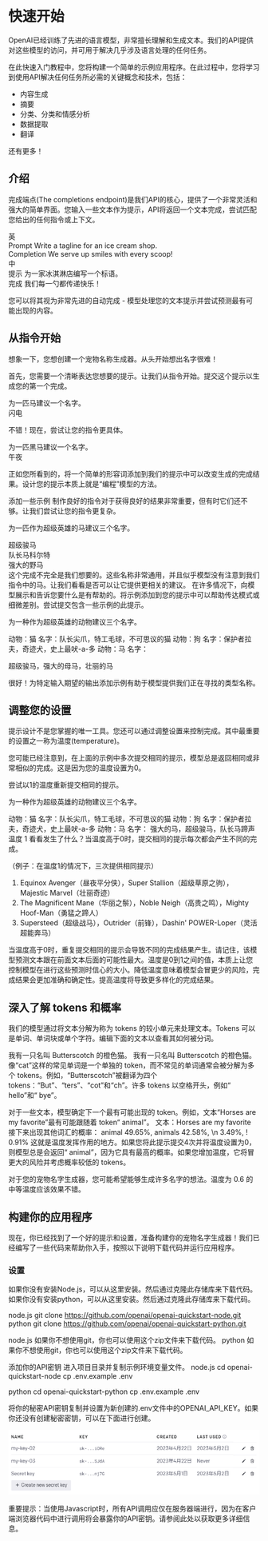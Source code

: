 # 快速开始
OpenAI已经训练了先进的语言模型，非常擅长理解和生成文本。我们的API提供对这些模型的访问，并可用于解决几乎涉及语言处理的任何任务。

在此快速入门教程中，您将构建一个简单的示例应用程序。在此过程中，您将学习到使用API解决任何任务所必需的关键概念和技术，包括：

- 内容生成
- 摘要
- 分类、分类和情感分析
- 数据提取
- 翻译

还有更多！

## 介绍
完成端点(The completions endpoint)是我们API的核心，提供了一个非常灵活和强大的简单界面。您输入一些文本作为提示，API将返回一个文本完成，尝试匹配您给出的任何指令或上下文。

英  
Prompt Write a tagline for an ice cream shop.  
Completion We serve up smiles with every scoop!  
中   
提示 为一家冰淇淋店编写一个标语。  
完成 我们每一勺都传递快乐！  

您可以将其视为非常先进的自动完成 - 模型处理您的文本提示并尝试预测最有可能出现的内容。

## 从指令开始
想象一下，您想创建一个宠物名称生成器。从头开始想出名字很难！

首先，您需要一个清晰表达您想要的提示。让我们从指令开始。提交这个提示以生成您的第一个完成。

为一匹马建议一个名字。  
闪电  

不错！现在，尝试让您的指令更具体。  

为一匹黑马建议一个名字。  
午夜  

正如您所看到的，将一个简单的形容词添加到我们的提示中可以改变生成的完成结果。设计您的提示本质上就是“编程”模型的方法。  

添加一些示例
制作良好的指令对于获得良好的结果非常重要，但有时它们还不够。让我们尝试让您的指令更复杂。  

为一匹作为超级英雄的马建议三个名字。

超级骏马  
队长马科尔特  
强大的野马  
这个完成不完全是我们想要的。这些名称非常通用，并且似乎模型没有注意到我们指令中的马。让我们看看是否可以让它提供更相关的建议。
在许多情况下，向模型展示和告诉您要什么是有帮助的。将示例添加到您的提示中可以帮助传达模式或细微差别。尝试提交包含一些示例的此提示。

为一种作为超级英雄的动物建议三个名字。

动物：猫
名字：队长尖爪，特工毛球，不可思议的猫
动物：狗
名字：保护者拉夫，奇迹犬，史上最吠-a-多
动物：马
名字：

超级骏马，强大的母马，壮丽的马

很好！为特定输入期望的输出添加示例有助于模型提供我们正在寻找的类型名称。

## 调整您的设置
提示设计不是您掌握的唯一工具。您还可以通过调整设置来控制完成。其中最重要的设置之一称为温度(temperature)。

您可能已经注意到，在上面的示例中多次提交相同的提示，模型总是返回相同或非常相似的完成。这是因为您的温度设置为0。

尝试以1的温度重新提交相同的提示。

为一种作为超级英雄的动物建议三个名字。

动物：猫
名字：队长尖爪，特工毛球，不可思议的猫
动物：狗
名字：保护者拉夫，奇迹犬，史上最吠-a-多
动物：马
名字：
强大的马，超级骏马，队长马蹄声
温度 1
看看发生了什么？当温度高于0时，提交相同的提示每次都会产生不同的完成。

（例子：在温度1的情况下，三次提供相同提示）
1. Equinox Avenger（昼夜平分侠），Super Stallion（超级草原之驹），Majestic Marvel（壮丽奇迹）
2. The Magnificent Mane（华丽之鬃），Noble Neigh（高贵之鸣），Mighty Hoof-Man（勇猛之蹄人）
3. Supersteed（超级战马），Outrider（前锋），Dashin' POWER-Loper（灵活超能奔马）

当温度高于0时，重复提交相同的提示会导致不同的完成结果产生。请记住，该模型预测文本跟在前面文本后面的可能性最大。温度是0到1之间的值，本质上让您控制模型在进行这些预测时信心的大小。降低温度意味着模型会冒更少的风险，完成结果会更加准确和确定性。提高温度将导致更多样化的完成结果。

## 深入了解 tokens 和概率
我们的模型通过将文本分解为称为 tokens 的较小单元来处理文本。Tokens 可以是单词、单词块或单个字符。编辑下面的文本以查看其如何被分词。

我有一只名叫 Butterscotch 的橙色猫。
我有一只名叫 Butterscotch 的橙色猫。
像“cat”这样的常见单词是一个单独的 token，而不常见的单词通常会被分解为多个 tokens。例如，“Butterscotch”被翻译为四个 tokens：“But”、“ters”、“cot”和“ch”。许多 tokens 以空格开头，例如“ hello”和“ bye”。

对于一些文本，模型确定下一个最有可能出现的 token。例如，文本“Horses are my favorite”最有可能跟随着 token“ animal”。
文本：Horses are my favorite
接下来出现其他词汇的概率：
animal 49.65%, animals 42.58%, \n 3.49%, ! 0.91%
这就是温度发挥作用的地方。如果您将此提示提交4次并将温度设置为0，则模型总是会返回“ animal”，因为它具有最高的概率。如果您增加温度，它将冒更大的风险并考虑概率较低的 tokens。

对于您的宠物名字生成器，您可能希望能够生成许多名字的想法。温度为 0.6 的中等温度应该效果不错。

## 构建你的应用程序

现在，你已经找到了一个好的提示和设置，准备构建你的宠物名字生成器！我们已经编写了一些代码来帮助你入手，按照以下说明下载代码并运行应用程序。


### 设置
如果你没有安装Node.js，可以从这里安装。然后通过克隆此存储库来下载代码。
如果你没有安装python，可以从这里安装。然后通过克隆此存储库来下载代码。

node.js
git clone https://github.com/openai/openai-quickstart-node.git
python
git clone https://github.com/openai/openai-quickstart-python.git

node.js
如果你不想使用git，你也可以使用这个zip文件来下载代码。
python
如果你不想使用git，你也可以使用这个zip文件来下载代码。

添加你的API密钥
进入项目目录并复制示例环境变量文件。
node.js
cd openai-quickstart-node
cp .env.example .env

python
cd openai-quickstart-python
cp .env.example .env

将你的秘密API密钥复制并设置为新创建的.env文件中的OPENAI_API_KEY。如果你还没有创建秘密密钥，可以在下面进行创建。

![Alt text](./images/make-openai-key.PNG)

重要提示：当使用Javascript时，所有API调用应仅在服务器端进行，因为在客户端浏览器代码中进行调用将会暴露你的API密钥。请参阅此处以获取更多详细信息。


